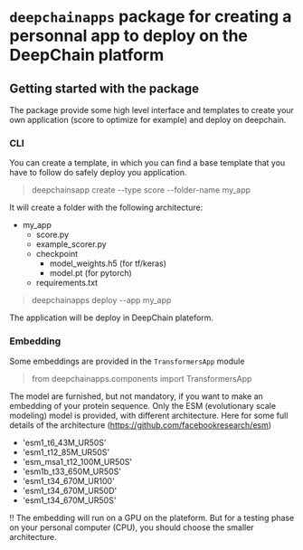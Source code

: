 # `deepchainapps` package for creating a personnal app to deploy on the DeepChain platform

## Getting started with the package
The package provide some high level interface and templates to create your own application (score to optimize for example) and deploy on deepchain.

### CLI

You can create a template, in which you can find a base template that you have to follow do safely deploy you application.

>deepchainsapp create --type score --folder-name my_app

It will create a folder with the following architecture:
 - my_app
    - score.py
    - example_scorer.py
    - checkpoint
        - model_weights.h5 (for tf/keras)
        - model.pt (for pytorch)
    - requirements.txt

>deepchainapps deploy --app my_app

The application will be deploy in DeepChain plateform.

### Embedding

Some embeddings are provided in the `TransformersApp` module
> from deepchainapps.components import TransformersApp

The model are furnished, but not mandatory, if you want to make an embedding of your protein sequence.
Only the ESM (evolutionary scale modeling) model is provided, with different architecture.
Here for some full details of the architecture (https://github.com/facebookresearch/esm)
 - 'esm1_t6_43M_UR50S'
 - 'esm1_t12_85M_UR50S'
 - 'esm_msa1_t12_100M_UR50S'
 - 'esm1b_t33_650M_UR50S' 
 - 'esm1_t34_670M_UR100' 
 - 'esm1_t34_670M_UR50D'
 - 'esm1_t34_670M_UR50S'

!! The embedding will run on a GPU on the plateform. But for a testing phase on your personal computer (CPU), you should choose the smaller architecture.
